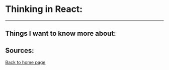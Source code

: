 # **Thinking in React:**

---

## Things I want to know more about:

## Sources:

[Back to home page](../README.md)
